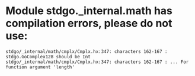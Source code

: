 # Module stdgo._internal.math has compilation errors, please do not use:
```
stdgo/_internal/math/cmplx/Cmplx.hx:347: characters 162-167 : stdgo.GoComplex128 should be Int
stdgo/_internal/math/cmplx/Cmplx.hx:347: characters 162-167 : ... For function argument 'length'

```

